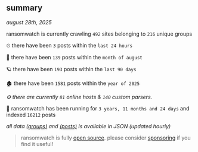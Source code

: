 
## summary
_august 28th, 2025_

ransomwatch is currently crawling `492` sites belonging to `216` unique groups

⏲ there have been `3` posts within the `last 24 hours`

🦈 there have been `139` posts within the `month of august`

🪐 there have been `193` posts within the `last 90 days`

🏚 there have been `1581` posts within the `year of 2025`

_⚙️ there are currently `81` online hosts & `140` custom parsers._

🦕 ransomwatch has been running for `3 years, 11 months and 24 days` and indexed `16212` posts

_all data  [(groups)](http://ransomwhat.telemetry.ltd/groups) and [(posts)](http://ransomwhat.telemetry.ltd/posts) is available in JSON (updated hourly)_

> ransomwatch is fully [open source](https://github.com/joshhighet/ransomwatch#ransomwatch--). please consider [sponsoring](https://github.com/sponsors/joshhighet) if you find it useful!
